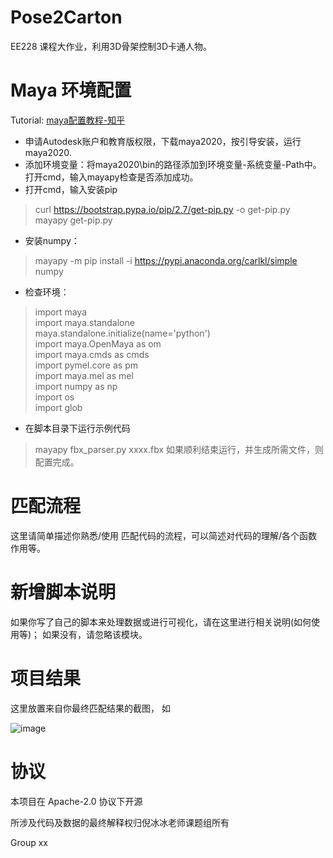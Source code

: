 # Pose2Carton 

EE228 课程大作业，利用3D骨架控制3D卡通人物。



# Maya 环境配置

Tutorial: [maya配置教程-知乎](https://zhuanlan.zhihu.com/p/367649237)<br>

* 申请Autodesk账户和教育版权限，下载maya2020，按引导安装，运行maya2020.
* 添加环境变量：将maya2020\bin的路径添加到环境变量-系统变量-Path中。打开cmd，输入mayapy检查是否添加成功。
* 打开cmd，输入安装pip
>curl https://bootstrap.pypa.io/pip/2.7/get-pip.py -o get-pip.py<br>
>mayapy get-pip.py
* 安装numpy：
>mayapy -m pip install -i https://pypi.anaconda.org/carlkl/simple numpy
* 检查环境：
>import maya<br>
>import maya.standalone<br>
>maya.standalone.initialize(name='python')<br>
>import maya.OpenMaya as om<br>
>import maya.cmds as cmds<br>
>import pymel.core as pm<br>
>import maya.mel as mel<br>
>import numpy as np<br>
>import os<br>
>import glob
* 在脚本目录下运行示例代码
>mayapy fbx_parser.py xxxx.fbx
如果顺利结束运行，并生成所需文件，则配置完成。

# 匹配流程

这里请简单描述你熟悉/使用 匹配代码的流程，可以简述对代码的理解/各个函数作用等。



# 新增脚本说明

如果你写了自己的脚本来处理数据或进行可视化，请在这里进行相关说明(如何使用等)； 如果没有，请忽略该模块。



# 项目结果

这里放置来自你最终匹配结果的截图， 如

![image](../img/pose2carton.png)





# 协议 
本项目在 Apache-2.0 协议下开源

所涉及代码及数据的最终解释权归倪冰冰老师课题组所有

Group xx
